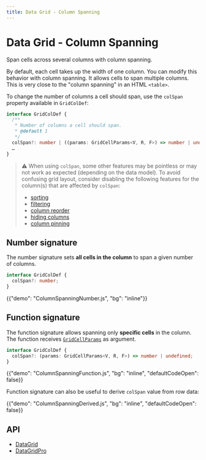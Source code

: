 ```yaml
---
title: Data Grid - Column Spanning
---
```


# Data Grid - Column Spanning

<p class="description">Span cells across several columns with column spanning.</p>

By default, each cell takes up the width of one column.
You can modify this behavior with column spanning.
It allows cells to span multiple columns.
This is very close to the "column spanning" in an HTML `<table>`.

To change the number of columns a cell should span, use the `colSpan` property available in `GridColDef`:

```ts
interface GridColDef {
  /**
   * Number of columns a cell should span.
   * @default 1
   */
  colSpan?: number | ((params: GridCellParams<V, R, F>) => number | undefined);
  …
}
```

> ⚠ When using `colSpan`, some other features may be pointless or may not work as expected (depending on the data model). To avoid confusing grid layout, consider disabling the following features for the column(s) that are affected by `colSpan`:
>
> - [sorting](/components/data-grid/sorting/#disable-the-sorting)
> - [filtering](/components/data-grid/filtering/#disable-the-filters)
> - [column reorder](#column-reorder)
> - [hiding columns](#column-visibility)
> - [column pinning](#blocking-column-unpinning)

## Number signature

The number signature sets **all cells in the column** to span a given number of columns.

```ts
interface GridColDef {
  colSpan?: number;
}
```

{{"demo": "ColumnSpanningNumber.js", "bg": "inline"}}

## Function signature

The function signature allows spanning only **specific cells** in the column.
The function receives [`GridCellParams`](/api/data-grid/grid-cell-params/) as argument.

```ts
interface GridColDef {
  colSpan?: (params: GridCellParams<V, R, F>) => number | undefined;
}
```

{{"demo": "ColumnSpanningFunction.js", "bg": "inline", "defaultCodeOpen": false}}

Function signature can also be useful to derive `colSpan` value from row data:

{{"demo": "ColumnSpanningDerived.js", "bg": "inline", "defaultCodeOpen": false}}

## API

- [DataGrid](/x/api/data-grid/data-grid/)
- [DataGridPro](/x/api/data-grid/data-grid-pro/)
